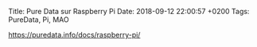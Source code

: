 Title:  Pure Data sur Raspberry Pi
Date:   2018-09-12 22:00:57 +0200
Tags: PureData, Pi, MAO


<https://puredata.info/docs/raspberry-pi/>

